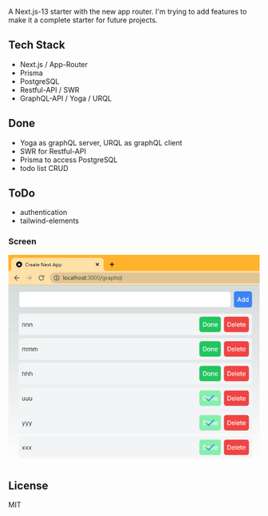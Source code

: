 A Next.js-13 starter with the new app router. 
I'm trying to add features to make it a complete starter for future projects.

## Tech Stack

- Next.js / App-Router
- Prisma
- PostgreSQL
- Restful-API / SWR
- GraphQL-API / Yoga / URQL

## Done

- Yoga as graphQL server, URQL as graphQL client
- SWR for Restful-API
- Prisma to access PostgreSQL
- todo list CRUD

## ToDo

- authentication
- tailwind-elements

### Screen
![](https://raw.githubusercontent.com/maxyou/nextjs13-starter/main/nextjs-starter-screen.png)

## License

MIT
